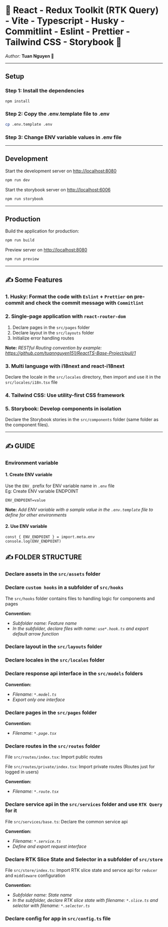 # 💖 React - Redux Toolkit (RTK Query) - Vite - Typescript - Husky - Commitlint - Eslint - Prettier - Tailwind CSS - Storybook 💖

_Author:_ **Tuan Nguyen 💌**

---

## Setup

### Step 1: Install the dependencies

```bash
npm install
```

### Step 2: Copy the .env.template file to .env

```bash
cp .env.template .env
```

### Step 3: Change ENV variable values in .env file

---

## Development

Start the development server on <http://localhost:8080>

```bash
npm run dev
```

Start the storybook server on <http://localhost:6006>

```bash
npm run storybook
```

---

## Production

Build the application for production:

```bash
npm run build
```

Preview server on <http://localhost:8080>

```bash
npm run preview
```

---

## ✍️ Some Features

### 1. Husky: Format the code with `Eslint` + `Prettier` on pre-commit and check the commit message with `Commitlint`

### 2. Single-page application with `react-router-dom`

1. Declare pages in the `src/pages` folder
2. Declare layout in the `src/layouts` folder
3. Initialize error handling routes

**Note:** _RESTful Routing convention by example: <https://github.com/tuannguyen151/ReactTS-Base-Project/pull/1>_

### 3. Multi language with i18next and react-i18next

Declare the locale in the `src/locales` directory, then import and use it in the `src/locales/i18n.tsx` file

### 4. Tailwind CSS: Use utility-first CSS framework

### 5. Storybook: Develop components in isolation

Declare the Storybook stories in the `src/components` folder (same folder as the component files).

---

## ✍ GUIDE

### Environment variable

#### 1. Create ENV variable

Use the `ENV_` prefix for ENV variable name in `.env` file\
Eg: Create ENV variable ENDPOINT

```.env
ENV_ENDPOINT=value
```

**Note:** _Add ENV variable with a sample value in the `.env.template` file to define for other environments_

#### 2. Use ENV variable

```js,ts,jsx,tsx
const { ENV_ENDPOINT } = import.meta.env
console.log(ENV_ENDPOINT)
```

## ✍ FOLDER STRUCTURE

### Declare assets in the `src/assets` folder

### Declare `custom hooks` in a subfolder of `src/hooks`

The `src/hooks` folder contains files to handling logic for components and pages

**Convention:**

- _Subfolder name: Feature name_
- _In the subfolder, declare files with name: `use*.hook.ts` and export default arrow function_

### Declare layout in the `src/layouts` folder

### Declare locales in the `src/locales` folder

### Declare response api interface in the `src/models` folders

**Convention:**

- _Filename: `*.model.ts`_
- _Export only one interface_

### Declare pages in the `src/pages` folder

**Convention:**

- _Filename: `*.page.tsx`_

### Declare routes in the `src/routes` folder

File `src/routes/index.tsx`: Import public routes

File `src/routes/private/index.tsx`: Import private routes (Routes just for logged in users)

**Convention:**

- _Filename: `*.route.tsx`_

### Declare service api in the `src/services` folder and use `RTK Query` for it

File `src/services/base.ts`: Declare the common service api

**Convention:**

- _Filename: `*.service.ts`_
- _Define and export request interface_

### Declare RTK Slice State and Selector in a subfolder of `src/store`

File `src/store/index.ts`: Import RTK slice state and servce api for `reducer` and `middleware` configuration

**Convention:**

- _Subfolder name: State name_
- _In the subfolder, declare RTK slice state with filename: `*.slice.ts` and selector with filename: `*.selector.ts`_

### Declare config for app in `src/config.ts` file
